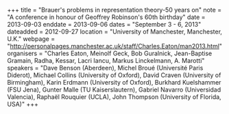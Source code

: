 +++
title = "Brauer's problems in representation theory-50 years on"
note = "A conference in honour of Geoffrey Robinson's 60th birthday"
date = 2013-09-03
enddate = 2013-09-06
dates = "September 3 - 6, 2013"
dateadded = 2012-09-27
location = "University of Manchester, Manchester, U.K."
webpage = "http://personalpages.manchester.ac.uk/staff/Charles.Eaton/man2013.html"
organisers = "Charles Eaton, Meinolf Geck, Bob Guralnick, Jean-Baptise Gramain, Radha, Kessar, Lacri Iancu, Markus Linckelmann,  A. Marotti"
speakers = "Dave Benson (Aberdeen), Michel Broué (Université Paris Diderot), Michael Collins (University of Oxford), David Craven (University of Birmingham), Karin Erdmann (University of Oxford), Burkhard Kuelshammer (FSU Jena), Gunter Malle (TU Kaiserslautern), Gabriel Navarro (Universidad Valencia), Raphaël Rouquier (UCLA), John Thompson (University of Florida, USA)"
+++
